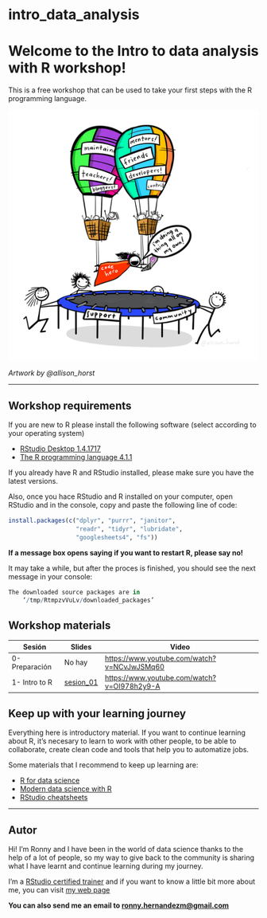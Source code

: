 
<!-- README.md is generated from README.Rmd. Please edit that file -->

# intro\_data\_analysis

# Welcome to the Intro to data analysis with R workshop!

<!-- badges: start -->
<!-- badges: end -->

This is a free workshop that can be used to take your first steps with
the R programming language.

![Artwork by @allison\_horst](img/code_hero.jpg)

*Artwork by @allison\_horst*

------------------------------------------------------------------------

## Workshop requirements

If you are new to R please install the following software (select
according to your operating system)

-   [RStudio Desktop
    1.4.1717](https://www.rstudio.com/products/rstudio/download/#download)
-   [The R programming language 4.1.1](https://cloud.r-project.org/)

If you already have R and RStudio installed, please make sure you have
the latest versions.

Also, once you hace RStudio and R installed on your computer, open
RStudio and in the console, copy and paste the following line of code:

``` r
install.packages(c("dplyr", "purrr", "janitor",
                   "readr", "tidyr", "lubridate",
                   "googlesheets4", "fs"))
```

**If a message box opens saying if you want to restart R, please say
no!**

It may take a while, but after the proces is finished, you should see
the next message in your console:

``` r
The downloaded source packages are in
    ‘/tmp/RtmpzvVuLv/downloaded_packages’
```

## Workshop materials

| Sesión        | Slides                                                                                                                                                                   | Video                                         |
|---------------|--------------------------------------------------------------------------------------------------------------------------------------------------------------------------|-----------------------------------------------|
| 0-Preparación | No hay                                                                                                                                                                   | <https://www.youtube.com/watch?v=NCvJwJSMq60> |
| 1- Intro to R | [sesion\_01](https://github.com/ronnyhdez/curso_ciencia_datos_r/blob/main/presentaciones/Introducci%C3%B3n%20al%20an%C3%A1lisis%20y%20manejo%20de%20datos%20con%20R.pdf) | <https://www.youtube.com/watch?v=OI978h2y9-A> |

## Keep up with your learning journey

Everything here is introductory material. If you want to continue
learning about R, it’s necesary to learn to work with other people, to
be able to collaborate, create clean code and tools that help you to
automatize jobs.

Some materials that I recommend to keep up learning are:

-   [R for data science](https://r4ds.had.co.nz/)
-   [Modern data science with R](https://mdsr-book.github.io/mdsr2e/)
-   [RStudio
    cheatsheets](https://www.rstudio.com/resources/cheatsheets/)

------------------------------------------------------------------------

## Autor

Hi! I’m Ronny and I have been in the world of data science thanks to the
help of a lot of people, so my way to give back to the community is
sharing what I have learnt and continue learning during my journey.

I’m a [RStudio certified
trainer](https://education.rstudio.com/trainers/people/hernandez+ronny/)
and if you want to know a little bit more about me, you can visit [my
web page](http://ronnyhdez.rbind.io/)

**You can also send me an email to <ronny.hernandezm@gmail.com>**

